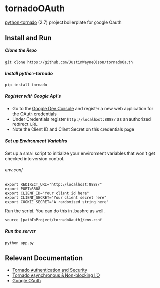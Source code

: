 # tornadoOAuth
[python-tornado](http://www.tornadoweb.org/en/stable/) (2.7) project boilerplate for google Oauth

## Install and Run
##### Clone the Repo

    git clone https://github.com/JustinWayneOlson/tornadoOauth
    
 ##### Install python-tornado
 
    pip install tornado
    
##### Register with Google Api's
- Go to the [Google Dev Console](https://console.developers.google.com/cloud-resource-manager) and register a new web application for the OAuth credentials
- Under Credentials register 	`http://localhost:8888/` as an authorized redirect URL
- Note the Client ID and Client Secret on this credentials page

##### Set up Environment Variables
    
Set up a small script to initialize your environment variables that won't get checked into version control.
    
###### env.conf

    export REDIRECT_URI="http://localhost:8888/"
    export PORT=8888
    export CLIENT_ID="Your client id here"
    export CLIENT_SECRET="Your client secret here"
    export COOKIE_SECRET="A randomized string here"
  
Run the script. You can do this in .bashrc as well. 
   
    source [pathToProject/tornadoOauth]/env.conf
      

##### Run the server

    python app.py
    
    
## Relevant Documentation
- [Tornado Authentication and Security](http://www.tornadoweb.org/en/stable/guide/security.html)
- [Tornado Asynchronous & Non-blocking I/O](http://www.tornadoweb.org/en/stable/guide/async.html) 
- [Google OAuth](https://developers.google.com/identity/protocols/OAuth2)
